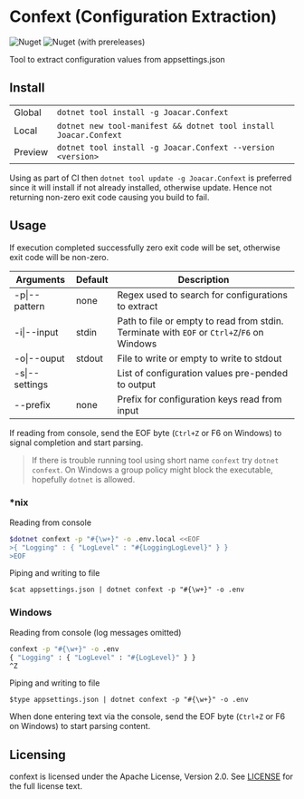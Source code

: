 # Confext (**Conf**iguration **Ext**raction)

![Nuget](https://img.shields.io/nuget/v/Joacar.Confext?color=green&style=flat-square)
![Nuget (with prereleases)](https://img.shields.io/nuget/vpre/Joacar.Confext?color=blue&style=flat-square)

Tool to extract configuration values from appsettings.json

## Install

| | |
|---|---|
| Global | `dotnet tool install -g Joacar.Confext`|
| Local  | `dotnet new tool-manifest && dotnet tool install Joacar.Confext`
| Preview | `dotnet tool install -g Joacar.Confext --version <version>`

Using as part of CI then `dotnet tool update -g Joacar.Confext` is preferred since it will install if not already installed, otherwise update. Hence not returning non-zero exit code causing you build to fail.

## Usage

If execution completed successfully zero exit code will be set, otherwise exit code will be non-zero.

| Arguments | Default | Description |
|-----------|---------|-------------|
| -p\|--pattern | none | Regex used to search for configurations to extract |
| -i\|--input | stdin | Path to file or empty to read from stdin. Terminate with `EOF` or `Ctrl+Z`/`F6` on Windows |
| -o\|--ouput | stdout | File to write or empty to write to stdout |
| -s\|--settings | | List of configuration values pre-pended to output |
| --prefix | none | Prefix for configuration keys read from input |

If reading from console, send the EOF byte (`Ctrl+Z` or F6 on Windows) to signal completion and start parsing.

> If there is trouble running tool using short name `confext` try `dotnet confext`. On Windows a group policy might block the executable, hopefully `dotnet` is allowed.

### *nix

Reading from console
```bash
$dotnet confext -p "#{\w+}" -o .env.local <<EOF
>{ "Logging" : { "LogLevel" : "#{LoggingLogLevel}" } }
>EOF
```

Piping and writing to file

`$cat appsettings.json | dotnet confext -p "#{\w+}" -o .env`

### Windows

Reading from console (log messages omitted)
```cmd
confext -p "#{\w+}" -o .env
{ "Logging" : { "LogLevel" : "#{LogLevel}" } }
^Z
```

Piping and writing to file

`$type appsettings.json | dotnet confext -p "#{\w+}" -o .env`

When done entering text via the console, send the EOF byte (`Ctrl+Z` or F6 on Windows) to start parsing content.

## Licensing

confext is licensed under the Apache License, Version 2.0. See [LICENSE](LICENSE) for the full license text.
